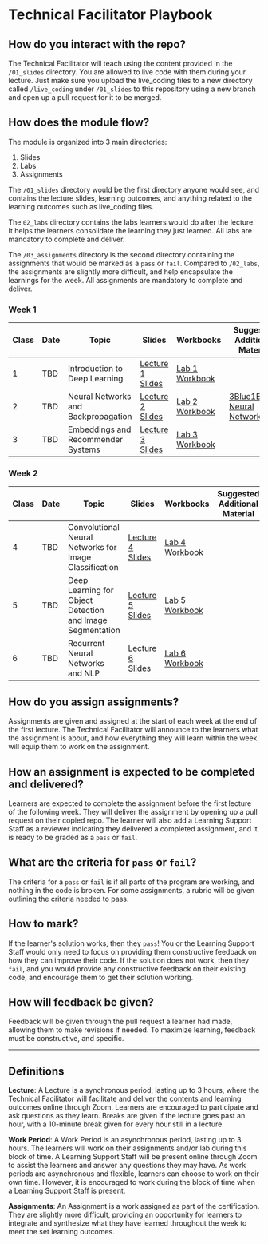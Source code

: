 # Technical Facilitator Playbook

## How do you interact with the repo?
The Technical Facilitator will teach using the content provided in the `/01_slides` directory. You are allowed to live code with them during your lecture. Just make sure you upload the live_coding files to a new directory called `/live_coding` under `/01_slides` to this repository using a new branch and open up a pull request for it to be merged.

## How does the module flow?
The module is organized into 3 main directories:
1. Slides
2. Labs
3. Assignments

The `/01_slides` directory would be the first directory anyone would see, and contains the lecture slides, learning outcomes, and anything related to the learning outcomes such as live_coding files.

The `02_labs` directory contains the labs learners would do after the lecture. It helps the learners consolidate the learning they just learned. All labs are mandatory to complete and deliver.

The `/03_assignments` directory is the second directory containing the assignments that would be marked as a `pass` or `fail`. Compared to `/02_labs`, the assignments are slightly more difficult, and help encapsulate the learnings for the week. All assignments are mandatory to complete and deliver.

### Week 1

| Class | Date                | Topic                                                     | Slides                                     | Workbooks                                                                                                           | Suggested Additional Material                                                                                          |
|-------|---------------------|-----------------------------------------------------------|--------------------------------------------|---------------------------------------------------------------------------------------------------------------------|------------------------------------------------------------------------------------------------------------------------|
| 1     | TBD    | Introduction to Deep Learning                             | [Lecture 1 Slides](slides/Lecture_1.pdf)   | [Lab 1 Workbook](https://github.com/UofT-DSI/deep_learning/blob/main/02_labs/lab_1.ipynb)   | |
| 2     | TBD   | Neural Networks and Backpropagation                       | [Lecture 2 Slides](slides/Lecture_2.pdf)   | [Lab 2 Workbook](https://github.com/UofT-DSI/deep_learning/blob/main/02_labs/lab_2.ipynb)   | [3Blue1Brown Neural Networks](https://www.youtube.com/playlist?list=PLZHQObOWTQDNU6R1_67000Dx_ZCJB-3pi)|
| 3     | TBD | Embeddings and Recommender Systems                        | [Lecture 3 Slides](slides/Lecture_3.pdf)   | [Lab 3 Workbook](https://github.com/UofT-DSI/deep_learning/blob/main/02_labs/lab_3.ipynb)   | |

### Week 2

| Class | Date                | Topic                                                     | Slides                                     | Workbooks                                                                                                           | Suggested Additional Material                                                                                          |
|-------|---------------------|-----------------------------------------------------------|--------------------------------------------|---------------------------------------------------------------------------------------------------------------------|------------------------------------------------------------------------------------------------------------------------|
| 4     | TBD   | Convolutional Neural Networks for Image Classification    | [Lecture 4 Slides](slides/Lecture_4.pdf)   | [Lab 4 Workbook](https://github.com/UofT-DSI/deep_learning/blob/main/02_labs/lab_4.ipynb)   | |
| 5     | TBD     | Deep Learning for Object Detection and Image Segmentation | [Lecture 5 Slides](slides/Lecture_5.pdf)   | [Lab 5 Workbook](https://github.com/UofT-DSI/deep_learning/blob/main/02_labs/lab_5.ipynb)   | |
| 6     | TBD    | Recurrent Neural Networks and NLP                         | [Lecture 6 Slides](slides/Lecture_6.pdf)   | [Lab 6 Workbook](https://github.com/UofT-DSI/deep_learning/blob/main/02_labs/lab_6.ipynb)   ||

## How do you assign assignments?
Assignments are given and assigned at the start of each week at the end of the first lecture. The Technical Facilitator will announce to the learners what the assignment is about, and how everything they will learn within the week will equip them to work on the assignment.

## How an assignment is expected to be completed and delivered?
Learners are expected to complete the assignment before the first lecture of the following week. They will deliver the assignment by opening up a pull request on their copied repo. The learner will also add a Learning Support Staff as a reviewer indicating they delivered a completed assignment, and it is ready to be graded as a `pass` or `fail`.

## What are the criteria for `pass` or `fail`?
The criteria for a `pass` or `fail` is if all parts of the program are working, and nothing in the code is broken. For some assignments, a rubric will be given outlining the criteria needed to pass.

## How to mark?
If the learner's solution works, then they `pass`! You or the Learning Support Staff would only need to focus on providing them constructive feedback on how they can improve their code. If the solution does not work, then they `fail`, and you would provide any constructive feedback on their existing code, and encourage them to get their solution working.

## How will feedback be given?
Feedback will be given through the pull request a learner had made, allowing them to make revisions if needed. To maximize learning, feedback must be constructive, and specific.

<hr>

## Definitions
**Lecture**: A Lecture is a synchronous period, lasting up to 3 hours, where the Technical Facilitator will facilitate and deliver the contents and learning outcomes online through Zoom. Learners are encouraged to participate and ask questions as they learn. Breaks are given if the lecture goes past an hour, with a 10-minute break given for every hour still in a lecture.

**Work Period**: A Work Period is an asynchronous period, lasting up to 3 hours. The learners will work on their assignments and/or lab during this block of time. A Learning Support Staff will be present online through Zoom to assist the learners and answer any questions they may have. As work periods are asynchronous and flexible, learners can choose to work on their own time. However, it is encouraged to work during the block of time when a Learning Support Staff is present.

**Assignments**: An Assignment is a work assigned as part of the certification. They are slightly more difficult, providing an opportunity for learners to integrate and synthesize what they have learned throughout the week to meet the set learning outcomes.
